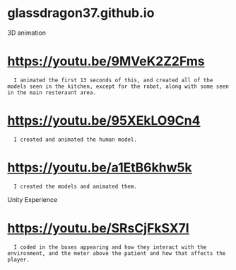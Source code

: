 # glassdragon37.github.io

3D animation 
#    https://youtu.be/9MVeK2Z2Fms
      I animated the first 13 seconds of this, and created all of the models seen in the kitchen, except for the robot, along with some seen in the main resteraunt area.

#    https://youtu.be/95XEkLO9Cn4
      I created and animated the human model.

#    https://youtu.be/a1EtB6khw5k
      I created the models and animated them.

Unity Experience
#    https://youtu.be/SRsCjFkSX7I
      I coded in the boxes appearing and how they interact with the environment, and the meter above the patient and how that affects the player.
